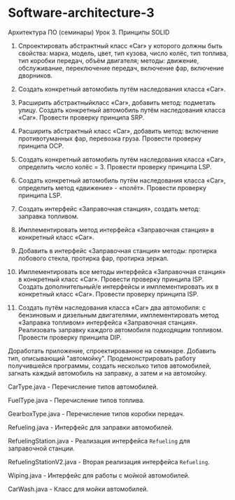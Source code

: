 # Software-architecture-3
Архитектура ПО (семинары) Урок 3. Принципы SOLID

1. Спроектировать абстрактный класс «Car» у которого должны быть свойства: марка, модель, цвет, тип кузова, число колёс, тип топлива, тип коробки передач, объём двигателя; методы: движение,
обслуживание, переключение передач, включение фар, включение дворников.

2. Создать конкретный автомобиль путём наследования класса «Car».
  
3. Расширить абстрактныйкласс «Car», добавить метод: подметать улицу. Создать конкретный автомобиль путём наследования класса «Car». Провести проверку принципа SRP.

4. Расширить абстрактный класс «Car», добавить метод: включение противотуманных фар, перевозка груза. Провести проверку принципа OCP.

5. Создать конкретный автомобиль путём наследования класса «Car», определить число колёс = 3. Провести проверку принципа LSP.

6. Создать конкретный автомобиль путём наследования класса «Car», определить метод «движение» - «полёт». Провести проверку принципа LSP.

7. Создать интерфейс «Заправочная станция», создать метод: заправка топливом.

8. Имплементировать метод интерфейса «Заправочная станция» в конкретный класс «Car».

9. Добавить в интерфейс «Заправочная станция» методы: протирка лобового стекла, протирка фар, протирка зеркал.

10. Имплементировать все методы интерфейса «Заправочная станция» в конкретный класс «Car». Провести проверку принципа ISP. Создать дополнительный/е интерфейсы и имплементировать их в конкретный класс «Car». Провести проверку принципа ISP.

11. Создать путём наследования класса «Car» два автомобиля: с бензиновым и дизельным двигателями, имплементировать метод «Заправка топливом» интерфейса «Заправочная станция». Реализовать заправку каждого автомобиля подходящим топливом. Провести проверку принципа DIP.

Доработать приложение, спроектированное на семинаре. Добавить тип, описывающий "автомойку".
Продемонстрировать работу получившейся программы, создать несколько типов автомобилей, загнать каждый автомобиль на заправку, а затем и на автомойку.

CarType.java - Перечисление типов автомобилей.

FuelType.java - Перечисление типов топлива.

GearboxType.java - Перечисление типов коробки передач.

Refueling.java - Интерфейс для заправки автомобилей.

RefuelingStation.java - Реализация интерфейса `Refueling` для заправочной станции.

RefuelingStationV2.java - Вторая реализация интерфейса `Refueling`.

Wiping.java - Интерфейс для работы с мойкой автомобилей.

CarWash.java - Класс для мойки автомобилей.
